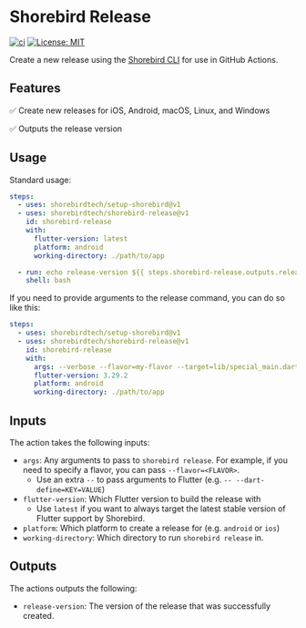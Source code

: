 # Shorebird Release

[![ci](https://github.com/shorebirdtech/shorebird-release/actions/workflows/main.yaml/badge.svg)](https://github.com/shorebirdtech/shorebird-release/actions/workflows/main.yaml)
[![License: MIT](https://img.shields.io/badge/license-MIT-blue.svg)](./LICENSE)

Create a new release using the [Shorebird CLI](https://github.com/shorebirdtech/shorebird) for use in GitHub Actions.

## Features

✅ Create new releases for iOS, Android, macOS, Linux, and Windows

✅ Outputs the release version

## Usage

Standard usage:

```yaml
steps:
  - uses: shorebirdtech/setup-shorebird@v1
  - uses: shorebirdtech/shorebird-release@v1
    id: shorebird-release
    with:
      flutter-version: latest
      platform: android
      working-directory: ./path/to/app

  - run: echo release-version ${{ steps.shorebird-release.outputs.release-version }}
    shell: bash
```

If you need to provide arguments to the release command, you can do so like this:

```yaml
steps:
  - uses: shorebirdtech/setup-shorebird@v1
  - uses: shorebirdtech/shorebird-release@v1
    id: shorebird-release
    with:
      args: --verbose --flavor=my-flavor --target=lib/special_main.dart
      flutter-version: 3.29.2
      platform: android
      working-directory: ./path/to/app
```

## Inputs

The action takes the following inputs:

- `args`: Any arguments to pass to `shorebird release`. For example, if you need
  to specify a flavor, you can pass `--flavor=<FLAVOR>`.
  - Use an extra `--` to pass arguments to Flutter (e.g. `-- --dart-define=KEY=VALUE`)
- `flutter-version`: Which Flutter version to build the release with
  - Use `latest` if you want to always target the latest stable version of Flutter support by Shorebird.
- `platform`: Which platform to create a release for (e.g. `android` or `ios`)
- `working-directory`: Which directory to run `shorebird release` in.

## Outputs

The actions outputs the following:

- `release-version`: The version of the release that was successfully created.
